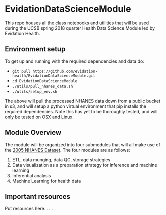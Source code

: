 # EvidationDataScienceModule

This repo houses all the class notebooks and utilities that will be used during the UCSB spring 2018 quarter 
Health Data Science Module led by Evidation Health.

## Environment setup
To get up and running with the required dependencies and data do:
- ```git pull https://github.com/evidation-health/EvidationDataScienceModule.git```
- ```cd EvidationDataScienceModule```
- ```./utils/pull_nhanes_data.sh```
- ```./utils/setup_env.sh```

The above will pull the processed NHANES data down from a public bucket in s3, and will setup
a python virtual environment that pip installs the required dependencies. Note this has yet to be
thoroughly tested, and will only be tested on OSX and Linux.

## Module Overview
The module will be organized into four submodules that will all make use of the 
[2005 NHANES Dataset](https://wwwn.cdc.gov/nchs/nhanes/ContinuousNhanes/Default.aspx?BeginYear=2005).
The four modules are as follows:

1. ETL, data munging, data QC, storage strategies
2. Data visualization as a preparation strategy for inference and machine learning
3. Inferential analysis
4. Machine Learning for health data

## Important resources
Put resources here. . . .
